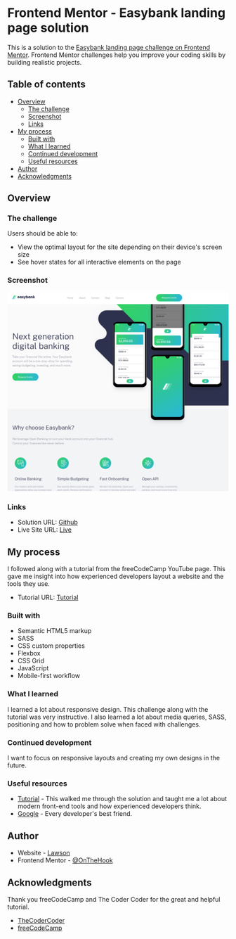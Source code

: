# Frontend Mentor - Easybank landing page solution

This is a solution to the [Easybank landing page challenge on Frontend Mentor](https://www.frontendmentor.io/challenges/easybank-landing-page-WaUhkoDN). Frontend Mentor challenges help you improve your coding skills by building realistic projects.

## Table of contents

- [Overview](#overview)
  - [The challenge](#the-challenge)
  - [Screenshot](#screenshot)
  - [Links](#links)
- [My process](#my-process)
  - [Built with](#built-with)
  - [What I learned](#what-i-learned)
  - [Continued development](#continued-development)
  - [Useful resources](#useful-resources)
- [Author](#author)
- [Acknowledgments](#acknowledgments)

## Overview

### The challenge

Users should be able to:

- View the optimal layout for the site depending on their device's screen size
- See hover states for all interactive elements on the page

### Screenshot

![](./screenshot.png)

### Links

- Solution URL: [Github](https://github.com/OnTheHook/new-landing-page)
- Live Site URL: [Live](https://darling-mousse-ba8f3e.netlify.app/)

## My process

I followed along with a tutorial from the freeCodeCamp YouTube page. This gave me insight into how experienced developers layout a website and the tools they use.

- Tutorial URL: [Tutorial](https://www.youtube.com/watch?v=aoQ6S1a32j8)

### Built with

- Semantic HTML5 markup
- SASS
- CSS custom properties
- Flexbox
- CSS Grid
- JavaScript
- Mobile-first workflow

### What I learned

I learned a lot about responsive design. This challenge along with the tutorial was very instructive. I also learned a lot about media queries, SASS, positioning and how to problem solve when faced with challenges.

### Continued development

I want to focus on responsive layouts and creating my own designs in the future.

### Useful resources

- [Tutorial](https://www.youtube.com/watch?v=aoQ6S1a32j8) - This walked me through the solution and taught me a lot about modern front-end tools and how experienced developers think.
- [Google](https://www.google.com) - Every developer's best friend.

## Author

- Website - [Lawson](https://onthehook.github.io/)
- Frontend Mentor - [@OnTheHook](https://www.frontendmentor.io/profile/OnTheHook)

## Acknowledgments

Thank you freeCodeCamp and The Coder Coder for the great and helpful tutorial.

- [TheCoderCoder](https://www.youtube.com/@TheCoderCoder)
- [freeCodeCamp](https://www.youtube.com/@freecodecamp)
